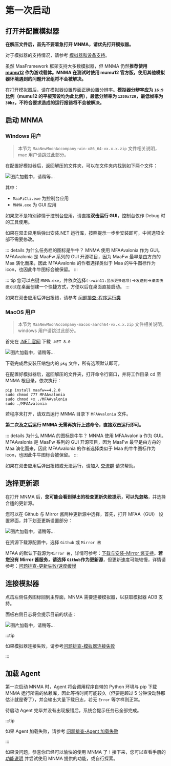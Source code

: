 # 第一次启动

## 打开并配置模拟器

**在解压文件后，首先不要着急打开 MNMA，请优先打开模拟器。**

对于模拟器的支持情况，请参考 [模拟器和设备支持](https://maa.plus/docs/zh-cn/manual/device/)。

虽然 MaaFramework 框架支持大多数模拟器，但 MNMA 仍然**推荐使用 [mumu12](https://mumu.163.com/) 作为游戏载体。MNMA 在测试时使用 mumu12 官方版，使用其他模拟器环境遇到的问题开发组将不会被解决。**

在打开模拟器后，请在模拟器设置界面正确设置分辨率。**模拟器分辨率应为 `16:9` 比例（mumu12 的平板预设均为此比例），最低分辨率为 `1280x720`，最低帧率为 `30hz`，不符合要求造成的运行报错将不会被解决。**

## 启动 MNMA

### Windows 用户

> 本节为 `MaaNewMoonAccompany-win-x86_64-vx.x.x.zip` 文件相关说明，mac 用户请跳过此部分。

在配置好模拟器后，返回解压的文件夹，可以在文件夹内找到如下两个文件：

![图片加载中，请稍等...](/users/dir.png)

其中：

- `MaaPiCli.exe` 为控制台应用
- `MNMA.exe` 为 GUI 应用

如果您不是特别钟情于控制台应用，请直接**双击运行 GUI**，控制台仅作 Debug 时的工具使用。

如果在双击应用后弹出安装.NET 运行库，按照提示一步步安装即可，中间选项全部不需要修改。

::: details 为什么任务栏的图标是牛牛？
MNMA 使用 MFAAvalonia 作为 GUI。MFAAvalonia 是 MaaFw 系列的 GUI 开源项目，因为 MaaFw 最早是由方舟的 Maa 演化而来，因此 MFAAvalonia 的作者选择类似于 Maa 的牛牛图标作为 icon，也因此牛牛图标会被保留。
:::

::: tip
您可以右键 `MNMA.exe`，并依次选择`(->win11:显示更多选项)`->`发送到`->`桌面快捷方式`在桌面创建一个快捷方式，方便以后在桌面直接启动。
:::

如果在双击应用后弹出报错，请参考 [问题排查-程序运行类](../users/errors.md#程序运行类)

### MacOS 用户

> 本节为 `MaaNewMoonAccompany-macos-aarch64-vx.x.x.zip` 文件相关说明，windows 用户请跳过此部分。

首先在 [.NET 官网](https://dotnet.microsoft.com/zh-cn/download/dotnet/8.0) 下载 `.NET 8.0`

![图片加载中，请稍等...](/users/.net8.png)

下载完成后安装压缩包内的 `pkg` 文件，所有选项默认即可。

在配置好模拟器后，返回解压的文件夹，打开命令行窗口，并将工作目录 cd 至 MNMA 根目录，依次执行：

```shell
pip install maafw==4.2.0
sudo chmod 777 MFAAvalonia
sudo chmod +x ./MFAAvalonia
sudo ./MFAAvalonia
```

若程序未打开，请双击运行 MNMA 目录下 `MFAAvalonia` 文件。

**第二次及之后运行 MNMA 无需再执行上述命令，直接双击运行即可。**

::: details 为什么 MNMA 的图标是牛牛？
MNMA 使用 MFAAvalonia 作为 GUI。MFAAvalonia 是 MaaFw 系列的 GUI 开源项目，因为 MaaFw 最早是由方舟的 Maa 演化而来，因此 MFAAvalonia 的作者选择类似于 Maa 的牛牛图标作为 icon，也因此牛牛图标会被保留。
:::

如果在双击应用后弹出报错或无法运行，请加入 [交流群](./start.md#加入我们) 请求帮助。

## 选择更新源

在打开 MNMA 后，**您可能会看到弹出的检查更新失败提示，可以先忽略**，并选择合适的更新源。

您可以在 Github 与 Mirror 酱两种更新源中选择，首先，打开 MFAA（GUI） 设置界面，并下划至更新设置部分：

![图片加载中，请稍等...](/users/update.png)

在资源下载源配置中，选择 `Github` 或 `Mirror 酱`

MFAA 的默认下载源为`Mirror 酱`，详情可参考：[下载与安装-Mirror 酱支持](../users/install.md#mirror-酱支持)。**若您没有 Mirror 酱服务，请选择 `Github`作为更新源**，但更新速度可能较慢，详情请参考：[问题排查-更新失败/速度缓慢](../users/errors.md#更新失败速度缓慢)

## 连接模拟器

点击左侧任务图标回到主界面，MNMA 需要连接模拟器，以获取模拟器 ADB 支持。

面板右侧日志将会提示目前的状态：

![图片加载中，请稍等...](/users/init.png)

:::tip

如果模拟器连接失败，请参考[问题排查-模拟器连接失败](../users/errors.md#模拟器连接失败)

:::

## 加载 Agent

第一次启动 MNMA 时，Agent 将会调用程序自带的 Python 环境与 pip 下载 MNMA 运行所需的依赖库，因此等待时间可能较久（但要是超过 5 分钟没动静那估计就是寄了），并会输出大量下载日志，若无 `Error` 等字样则正常。

待启动 Agent 完毕并没有出现报错后，系统会提示任务已全部完成。

:::tip

如果 Agent 加载失败，请参考 [问题排查-Agent 加载失败](../users/errors.md#agent-加载失败)

:::

如果没问题，恭喜你已经可以愉快的使用 MNMA 了！接下来，您可以查看手册的 [功能说明](./funcs.md) 并尝试使用 MNMA 提供的功能，或自行探索。
